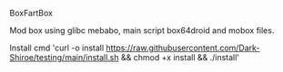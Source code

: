 BoxFartBox

Mod box using glibc mebabo, main script box64droid and mobox files.

Install cmd
'curl -o install https://raw.githubusercontent.com/Dark-Shiroe/testing/main/install.sh && chmod +x install && ./install'
